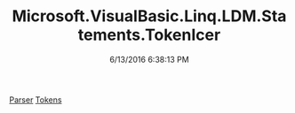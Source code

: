 ﻿---
title: Microsoft.VisualBasic.Linq.LDM.Statements.TokenIcer
date: 6/13/2016 6:38:13 PM
---

[Parser](T-Microsoft.VisualBasic.Linq.LDM.Statements.TokenIcer.Parser.html)
[Tokens](T-Microsoft.VisualBasic.Linq.LDM.Statements.TokenIcer.Tokens.html)

